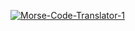 <a href="https://ibb.co/9hgmTf8"><img src="https://i.ibb.co/kJBV8rH/Morse-Code-Translator-1.png" alt="Morse-Code-Translator-1" border="0"></a>
